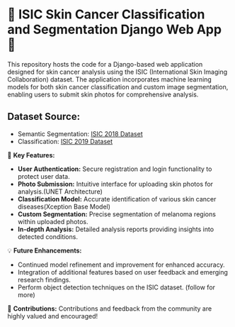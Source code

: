 # 🔬 ISIC Skin Cancer Classification and Segmentation Django Web App 🔬

This repository hosts the code for a Django-based web application designed for skin cancer analysis using the ISIC (International Skin Imaging Collaboration) dataset. The application incorporates machine learning models for both skin cancer classification and custom image segmentation, enabling users to submit skin photos for comprehensive analysis.

## Dataset Source:
- Semantic Segmentation: [ISIC 2018 Dataset](https://challenge.isic-archive.com/data/#2018)
- Classification: [ISIC 2019 Dataset](https://challenge.isic-archive.com/data/#2019)

🚀 **Key Features:**
- **User Authentication:** Secure registration and login functionality to protect user data.
- **Photo Submission:** Intuitive interface for uploading skin photos for analysis.(UNET Architecture)
- **Classification Model:** Accurate identification of various skin cancer diseases(Xception Base Model)
- **Custom Segmentation:** Precise segmentation of melanoma regions within uploaded photos.
- **In-depth Analysis:** Detailed analysis reports providing insights into detected conditions.

💡 **Future Enhancements:**
- Continued model refinement and improvement for enhanced accuracy.
- Integration of additional features based on user feedback and emerging research findings.
- Perform object detection techniques on the ISIC dataset. (follow for more)

🌟 **Contributions:** Contributions and feedback from the community are highly valued and encouraged!
